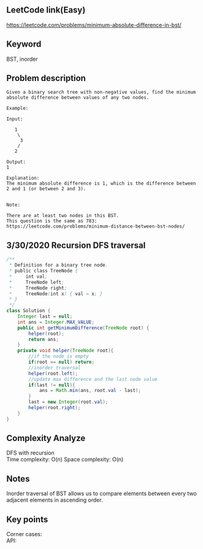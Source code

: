 ## LeetCode link(Easy)
https://leetcode.com/problems/minimum-absolute-difference-in-bst/

## Keyword
BST, inorder

## Problem description
```
Given a binary search tree with non-negative values, find the minimum absolute difference between values of any two nodes.

Example:

Input:

   1
    \
     3
    /
   2

Output:
1

Explanation:
The minimum absolute difference is 1, which is the difference between 2 and 1 (or between 2 and 3).
 

Note:

There are at least two nodes in this BST.
This question is the same as 783: https://leetcode.com/problems/minimum-distance-between-bst-nodes/
```
## 3/30/2020 Recursion DFS traversal

```java
/**
 * Definition for a binary tree node.
 * public class TreeNode {
 *     int val;
 *     TreeNode left;
 *     TreeNode right;
 *     TreeNode(int x) { val = x; }
 * }
 */
class Solution {
    Integer last = null;
    int ans = Integer.MAX_VALUE;
    public int getMinimumDifference(TreeNode root) {
        helper(root);
        return ans;
    }
    private void helper(TreeNode root){
        //if the node is empty
        if(root == null) return;
        //inorder traversal
        helper(root.left);
        //update max difference and the last node value
        if(last != null){
            ans = Math.min(ans, root.val - last);
        }
        last = new Integer(root.val);
        helper(root.right);
    }
}
```

## Complexity Analyze
DFS with recursion\
Time complexity: O(n)
Space complexity: O(n)

## Notes
Inorder traversal of BST allows us to compare elements between every two adjacent elements in ascending order. 

## Key points
Corner cases: \
API: 
